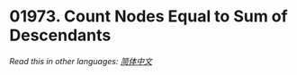 # 01973. Count Nodes Equal to Sum of Descendants

  _Read this in other languages:_
    [_简体中文_](README.zh-CN.md)

